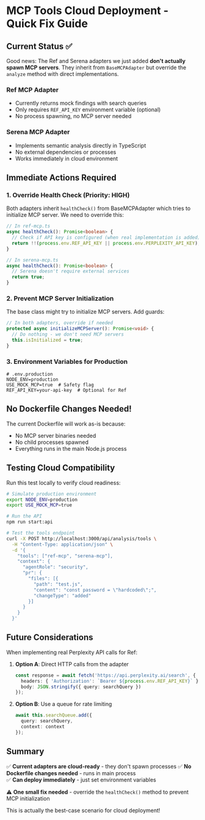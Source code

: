 # MCP Tools Cloud Deployment - Quick Fix Guide

## Current Status ✅

Good news: The Ref and Serena adapters we just added **don't actually spawn MCP servers**. They inherit from `BaseMCPAdapter` but override the `analyze` method with direct implementations.

### Ref MCP Adapter
- Currently returns mock findings with search queries
- Only requires `REF_API_KEY` environment variable (optional)
- No process spawning, no MCP server needed

### Serena MCP Adapter  
- Implements semantic analysis directly in TypeScript
- No external dependencies or processes
- Works immediately in cloud environment

## Immediate Actions Required

### 1. Override Health Check (Priority: HIGH)

Both adapters inherit `healthCheck()` from BaseMCPAdapter which tries to initialize MCP server. We need to override this:

```typescript
// In ref-mcp.ts
async healthCheck(): Promise<boolean> {
  // Check if API key is configured (when real implementation is added)
  return !!(process.env.REF_API_KEY || process.env.PERPLEXITY_API_KEY);
}

// In serena-mcp.ts  
async healthCheck(): Promise<boolean> {
  // Serena doesn't require external services
  return true;
}
```

### 2. Prevent MCP Server Initialization

The base class might try to initialize MCP servers. Add guards:

```typescript
// In both adapters, override if needed
protected async initializeMCPServer(): Promise<void> {
  // Do nothing - we don't need MCP servers
  this.isInitialized = true;
}
```

### 3. Environment Variables for Production

```env
# .env.production
NODE_ENV=production
USE_MOCK_MCP=true  # Safety flag
REF_API_KEY=your-api-key  # Optional for Ref
```

## No Dockerfile Changes Needed! 

The current Dockerfile will work as-is because:
- No MCP server binaries needed
- No child processes spawned
- Everything runs in the main Node.js process

## Testing Cloud Compatibility

Run this test locally to verify cloud readiness:

```bash
# Simulate production environment
export NODE_ENV=production
export USE_MOCK_MCP=true

# Run the API
npm run start:api

# Test the tools endpoint
curl -X POST http://localhost:3000/api/analysis/tools \
  -H "Content-Type: application/json" \
  -d '{
    "tools": ["ref-mcp", "serena-mcp"],
    "context": {
      "agentRole": "security",
      "pr": {
        "files": [{
          "path": "test.js",
          "content": "const password = \"hardcoded\";",
          "changeType": "added"
        }]
      }
    }
  }'
```

## Future Considerations

When implementing real Perplexity API calls for Ref:

1. **Option A**: Direct HTTP calls from the adapter
   ```typescript
   const response = await fetch('https://api.perplexity.ai/search', {
     headers: { 'Authorization': `Bearer ${process.env.REF_API_KEY}` },
     body: JSON.stringify({ query: searchQuery })
   });
   ```

2. **Option B**: Use a queue for rate limiting
   ```typescript
   await this.searchQueue.add({ 
     query: searchQuery,
     context: context 
   });
   ```

## Summary

✅ **Current adapters are cloud-ready** - they don't spawn processes
✅ **No Dockerfile changes needed** - runs in main process  
✅ **Can deploy immediately** - just set environment variables

⚠️ **One small fix needed** - override the `healthCheck()` method to prevent MCP initialization

This is actually the best-case scenario for cloud deployment!